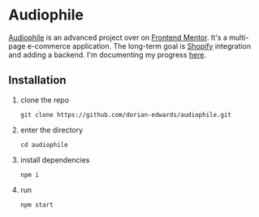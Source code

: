 # Audiophile

[Audiophile](https://www.frontendmentor.io/challenges/audiophile-ecommerce-website-C8cuSd_wx) is an advanced project over on [Frontend Mentor](https://www.frontendmentor.io/). It's a multi-page e-commerce application. The long-term goal is [Shopify](https://shopify.dev/docs/apps) integration and adding a backend. I'm documenting my progress [here](./development-diary.md).

## Installation

1.  clone the repo

        git clone https://github.com/dorian-edwards/audiophile.git

2.  enter the directory

        cd audiophile

3.  install dependencies

        npm i

4.  run

        npm start
